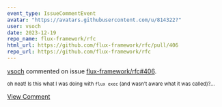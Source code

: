```yaml
---
event_type: IssueCommentEvent
avatar: "https://avatars.githubusercontent.com/u/814322?"
user: vsoch
date: 2023-12-19
repo_name: flux-framework/rfc
html_url: https://github.com/flux-framework/rfc/pull/406
repo_url: https://github.com/flux-framework/rfc
---
```


<a href='https://github.com/vsoch' target='_blank'>vsoch</a> commented on issue <a href='https://github.com/flux-framework/rfc/pull/406' target='_blank'>flux-framework/rfc#406</a>.

<small>oh neat! Is this what I was doing with `flux exec` (and wasn't aware what it was called)?...</small>

<a href='https://github.com/flux-framework/rfc/pull/406' target='_blank'>View Comment</a>
